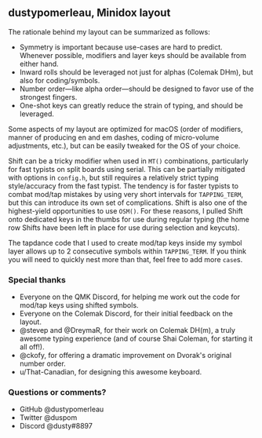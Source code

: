 ## dustypomerleau, Minidox layout

The rationale behind my layout can be summarized as follows:

- Symmetry is important because use-cases are hard to predict. Whenever possible, modifiers and layer keys should be available from either hand.
- Inward rolls should be leveraged not just for alphas (Colemak DHm), but also for coding/symbols.
- Number order—like alpha order—should be designed to favor use of the strongest fingers.
- One-shot keys can greatly reduce the strain of typing, and should be leveraged.

Some aspects of my layout are optimized for macOS (order of modifiers, manner of producing en and em dashes, coding of micro-volume adjustments, etc.), but can be easily tweaked for the OS of your choice.

Shift can be a tricky modifier when used in `MT()` combinations, particularly for fast typists on split boards using serial. This can be partially mitigated with options in `config.h`, but still requires a relatively strict typing style/accuracy from the fast typist. The tendency is for faster typists to combat mod/tap mistakes by using very short intervals for `TAPPING_TERM`, but this can introduce its own set of complications. Shift is also one of the highest-yield opportunities to use `OSM()`. For these reasons, I pulled Shift onto dedicated keys in the thumbs for use during regular typing (the home row Shifts have been left in place for use during selection and keycuts). 

The tapdance code that I used to create mod/tap keys inside my symbol layer allows up to 2 consecutive symbols within `TAPPING_TERM`. If you think you will need to quickly nest more than that, feel free to add more `case`s.

### Special thanks

- Everyone on the QMK Discord, for helping me work out the code for mod/tap keys using shifted symbols.
- Everyone on the Colemak Discord, for their initial feedback on the layout.
- @stevep and @DreymaR, for their work on Colemak DH(m), a truly awesome typing experience (and of course Shai Coleman, for starting it all off!).
- @ckofy, for offering a dramatic improvement on Dvorak's original number order.
- u/That-Canadian, for designing this awesome keyboard.

### Questions or comments?

- GitHub @dustypomerleau
- Twitter @duspom
- Discord @dusty#8897
